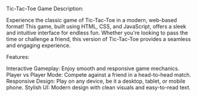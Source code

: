 Tic-Tac-Toe Game
Description:

Experience the classic game of Tic-Tac-Toe in a modern, web-based format! This game, built using HTML, CSS, and JavaScript, offers a sleek and intuitive interface for endless fun. Whether you're looking to pass the time or challenge a friend, this version of Tic-Tac-Toe provides a seamless and engaging experience.

Features:

Interactive Gameplay: Enjoy smooth and responsive game mechanics.
Player vs Player Mode: Compete against a friend in a head-to-head match.
Responsive Design: Play on any device, be it a desktop, tablet, or mobile phone.
Stylish UI: Modern design with clean visuals and easy-to-read text.

